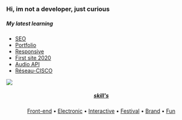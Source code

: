 <h3 align="left">Hi, im not a developer, just curious</h3>


#####  My latest learning

 - [SEO](https://www.livre-audio-enfant.com)
 - [Portfolio](https://berru-g.github.io/The-Craftman/)
 - [Responsive](https://berru-g.github.io/Make-Play/)
 - [First site 2020](https://codepen.io/h-lautre/full/WNrbawy)
 - [Audio API](https://berru-g.github.io/Rick-MortySample/)
 - [Réseau-CISCO](https://github.com/berru-g/Desk-cmd-de-base/tree/main/Cisco)


<div width="100%">
<a href="https://github.com/berru-g/github-readme-stats"><img src="https://github-readme-stats.vercel.app/api/?username=berru-g&bg_color=a7a7a7&hide_border=true&title_color=118ab2&custom_title=Github activity&card_width=30%&include_all_commits=true"/> 
</div>


<h5 align=center>skill's</h5>

<p align="center">
  <a href="https://codepen.io/h-lautre">Front-end</a> &bull;
  <a href="https://www.tindie.com/stores/makeandplay/">Electronic</a> &bull;
  <a href="https://berru-g.github.io/Lego-revisited/">Interactive</a> &bull;
  <a href="https://berru-g.github.io/assoberru/">Festival</a> &bull;
  <a href="https://berru-clothing.com">Brand</a> &bull;
  <a href="https://berru-g.github.io/couteau-adam">Fun</a>
</p>

